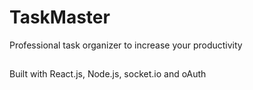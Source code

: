 # TaskMaster
Professional task organizer to increase your productivity
##
Built with React.js, Node.js, socket.io and oAuth
